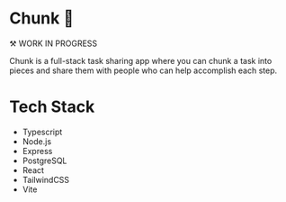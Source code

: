 # Chunk 📝
⚒ WORK IN PROGRESS

Chunk is a full-stack task sharing app where you can chunk a task into pieces and share them with people who can help accomplish each step.

# Tech Stack
- Typescript
- Node.js
- Express
- PostgreSQL
- React
- TailwindCSS
- Vite
